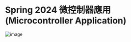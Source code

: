 # Spring 2024 微控制器應用 (Microcontroller Application)

![image](https://github.com/218chen/mc2024/assets/161191289/585ddee3-e7aa-4a10-afa1-40d2b3758916)
